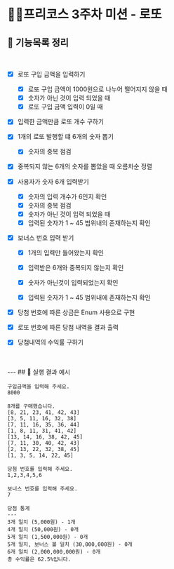 #  👨‍💻프리코스 3주차 미션 - 로또


## 📮 기능목록 정리
<br>

- [x] 로또 구입 금액을 입력하기 

  -[x] 로또 구입 금액이 1000원으로 나누어 떨어지지 않을 때
  -[x] 숫자가 아닌 것이 입력 되었을 때
  -[x] 로또 구입 금액 입력이 0일 때
-[x] 입력한 금액만큼 로또 개수 구하기

    
-[x] 1개의 로또 발행할 떄 6개의 숫자 뽑기
  -[x] 숫자의 중복 점검
-[x] 중복되지 않는 6개의 숫자를 뽑았을 때 오름차순 정렬


- [x] 사용자가 숫자 6개 입력받기
  -[x] 숫자의 입력 개수가 6인지 확인
  -[x] 숫자의 중복 점검
  -[x] 숫자가 아닌 것이 입력 되었을 때
  -[x] 입력된 숫자가 1 ~ 45 범위내의 존재하는지 확인

-[x] 보너스 번호 입력 받기
  -[x] 1개의 입력만 들어왔는지 확인
  -[x] 입력받은 6개와 중복되지 않는지 확인
  -[x] 숫자가 아닌것이 입력되었는지 확인
  -[x] 입력된 숫자가 1 ~ 45 범위내에 존재하는지 확인



- [x] 당첨 번호에 따른 상금은 Enum 사용으로 구현

- [x] 로또 번호에 따른 당첨 내역을 결과 출력
- [x] 당첨내역의 수익률 구하기
<br>
</br>
---
## 🎯 실행 결과 예시

```
구입금액을 입력해 주세요.
8000

8개를 구매했습니다.
[8, 21, 23, 41, 42, 43] 
[3, 5, 11, 16, 32, 38] 
[7, 11, 16, 35, 36, 44] 
[1, 8, 11, 31, 41, 42] 
[13, 14, 16, 38, 42, 45] 
[7, 11, 30, 40, 42, 43] 
[2, 13, 22, 32, 38, 45] 
[1, 3, 5, 14, 22, 45]

당첨 번호를 입력해 주세요.
1,2,3,4,5,6

보너스 번호를 입력해 주세요.
7

당첨 통계
---
3개 일치 (5,000원) - 1개
4개 일치 (50,000원) - 0개
5개 일치 (1,500,000원) - 0개
5개 일치, 보너스 볼 일치 (30,000,000원) - 0개
6개 일치 (2,000,000,000원) - 0개
총 수익률은 62.5%입니다.
```
